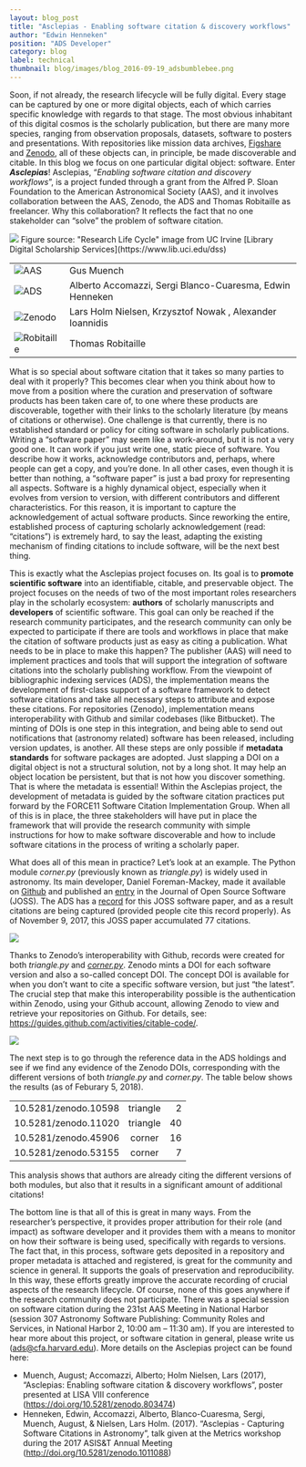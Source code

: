 ```yaml
---
layout: blog_post
title: "Asclepias - Enabling software citation & discovery workflows"
author: "Edwin Henneken"
position: "ADS Developer"
category: blog
label: technical
thumbnail: blog/images/blog_2016-09-19_adsbumblebee.png
---
```

Soon, if not already, the research lifecycle will be fully digital. Every stage can be captured by one or more digital objects, each of which carries specific knowledge with regards to that stage. The most obvious inhabitant of this digital cosmos is the scholarly publication, but there are many more species, ranging from observation proposals, datasets, software to posters and presentations. With repositories like mission data archives, [Figshare](https://figshare.com/) and [Zenodo](https://zenodo.org/), all of these objects can, in principle, be made discoverable and citable. In this blog we focus on one particular digital object: software. Enter ***Asclepias***! Asclepias, “*Enabling software citation and discovery workflows*”, is a project funded through a grant from the Alfred P. Sloan Foundation to the American Astronomical Society (AAS), and it involves collaboration between the AAS, Zenodo, the ADS and Thomas Robitaille as freelancer. Why this collaboration? It reflects the fact that no one stakeholder can “solve” the problem of software citation.

<div class="text-center">
    <img class="img-thumbnail" src="{{ site.baseurl }}/blog/images/blog_2018_02_05_lifecycle.jpg" />
    Figure source: "Research Life Cycle" image from UC Irvine [Library Digital Scholarship Services](https://www.lib.uci.edu/dss)
</div>

|         |           | 
| :------------- |:-------------| 
| <img src="{{site.baseurl}}/blog/images/blog_2018_02_05_AAS_logo.png" alt="AAS" class="img-responsive">        | Gus Muench           | 
| <img src="{{site.baseurl}}/blog/images/blog_2018_02_05_ADS_logo.png" alt="ADS" class="img-responsive">      | Alberto Accomazzi, Sergi Blanco-Cuaresma, Edwin Henneken | 
| <img src="{{site.baseurl}}/blog/images/blog_2018_02_05_Zenodo_logo.png" alt="Zenodo" class="img-responsive">      | Lars Holm Nielsen, Krzysztof Nowak , Alexander Ioannidis      |  
| <img src="{{site.baseurl}}/blog/images/blog_2018_02_05_TR_logo.png" alt="Robitaille" class="img-responsive"> | Thomas Robitaille      | 

What is so special about software citation that it takes so many parties to deal with it properly? This becomes clear when you think about how to move from a position where the curation and preservation of software products has been taken care of, to one where these products are discoverable, together with their links to the scholarly literature (by means of citations or otherwise). One challenge is that currently, there is no established standard or policy for citing software in scholarly publications. Writing a “software paper” may seem like a work-around, but it is not a very good one. It can work if you just write one, static piece of software. You describe how it works, acknowledge contributors and, perhaps, where people can get a copy, and you’re done. In all other cases, even though it is better than nothing, a “software paper” is just a bad proxy for representing all aspects. Software is a highly dynamical object, especially when it evolves from version to version, with different contributors and different characteristics. For this reason, it is important to capture the acknowledgement of actual software products. Since reworking the entire, established process of capturing scholarly acknowledgement (read: “citations”) is extremely hard, to say the least, adapting the existing mechanism of finding citations to include software, will be the next best thing. 

This is exactly what the Asclepias project focuses on. Its goal is to **promote scientific software** into an identifiable, citable, and preservable object. The project focuses on the needs of two of the most important roles researchers play in the scholarly ecosystem: **authors** of scholarly manuscripts and **developers** of scientific software. This goal can only be reached if the research community participates, and the research community can only be expected to participate if there are tools and workflows in place that make the citation of software products just as easy as citing a publication. What needs to be in place to make this happen? The publisher (AAS) will need to implement practices and tools that will support the integration of software citations into the scholarly publishing workflow. From the viewpoint of bibliographic indexing services (ADS), the implementation means the development of first-class support of a software framework to detect software citations and take all necessary steps to attribute and expose these citations. For repositories (Zenodo), implementation means interoperability with Github and similar codebases (like Bitbucket). The minting of DOIs is one step in this integration, and being able to send out notifications that (astronomy related) software has been released, including version updates, is another. All these steps are only possible if **metadata standards** for software packages are adopted. Just slapping a DOI on a digital object is not a structural solution, not by a long shot. It may help an object location be persistent, but that is not how you discover something. That is where the metadata is essential! Within the Asclepias project, the development of metadata is guided by the software citation practices put forward by the FORCE11 Software Citation Implementation Group. When all of this is in place, the three stakeholders will have put in place the framework that will provide the research community with simple instructions for how to make software discoverable and how to include software citations in the process of writing a scholarly paper.

What does all of this mean in practice? Let’s look at an example. The Python module *corner.py* (previously known as *triangle.py*) is widely used in astronomy. Its main developer, Daniel Foreman-Mackey, made it available on [Github](https://github.com/dfm/corner.py) and published an [entry](http://joss.theoj.org/papers/10.21105/joss.00024) in the Journal of Open Source Software (JOSS). The ADS has a [record](http://ui.adsabs.harvard.edu/#abs/2016JOSS.2016...24F/abstract) for this JOSS software paper, and as a result citations are being captured (provided people cite this record properly). As of November 9, 2017, this JOSS paper accumulated 77 citations.

<div class="text-center">
    <img class="img-thumbnail" src="{{ site.baseurl }}/blog/images/blog_2018_02_05_JOSS_corner.png" />
</div>

Thanks to Zenodo’s interoperability with Github, records were created for both *triangle.py* and *[corner.py](https://doi.org/10.5281/zenodo.53155)*. Zenodo mints a DOI for each software version and also a so-called concept DOI. The concept DOI is available for when you don’t want to cite a specific software version, but just “the latest”. The crucial step that make this interoperability possible is the authentication within Zenodo, using your Github account, allowing Zenodo to view and retrieve your repositories on Github. For details, see: https://guides.github.com/activities/citable-code/.

<div class="text-center">
    <img class="img-thumbnail" src="{{ site.baseurl }}/blog/images/blog_2018_02_05_zenodo.png" />
</div>

The next step is to go through the reference data in the ADS holdings and see if we find any evidence of the Zenodo DOIs, corresponding with the different versions of both *triangle.py* and *corner.py*. The table below shows the results (as of Feburary 5, 2018).

|        |           |  |
| ------------- |:-------------:| -----:|
| 10.5281/zenodo.10598      | triangle | 2 |
| 10.5281/zenodo.11020      | triangle      |   40 |
| 10.5281/zenodo.45906 | corner      |    16 |
| 10.5281/zenodo.53155 | corner      |    7 |

This analysis shows that authors are already citing the different versions of both modules, but also that it results in a significant amount of additional citations! 

The bottom line is that all of this is great in many ways. From the researcher’s perspective, it provides proper attribution for their role (and impact) as software developer and it provides them with a means to monitor on how their software is being used, specifically with regards to versions. The fact that, in this process, software gets deposited in a repository and proper metadata is attached and registered, is great for the community and science in general. It supports the goals of preservation and reproducibility. In this way, these efforts greatly improve the accurate recording of crucial aspects of the research lifecycle. Of course, none of this goes anywhere if the research community does not participate. There was a special session on software citation during the 231st AAS Meeting in National Harbor (session 307 Astronomy Software Publishing: Community Roles and Services, in National Harbor 2, 10:00 am – 11:30 am). If you are interested to hear more about this project, or software citation in general, please write us ([ads@cfa.harvard.edu](ads@cfa.harvard.edu)). More details on the Asclepias project can be found here: 

* Muench, August; Accomazzi, Alberto; Holm Nielsen, Lars (2017), “Asclepias: Enabling software citation & discovery workflows”, poster presented at LISA VIII conference (https://doi.org/10.5281/zenodo.803474)
* Henneken, Edwin, Accomazzi, Alberto, Blanco-Cuaresma, Sergi, Muench, August, & Nielsen, Lars Holm. (2017). “Asclepias - Capturing Software Citations in Astronomy”, talk given at the Metrics workshop during the 2017 ASIS&T Annual Meeting (http://doi.org/10.5281/zenodo.1011088)
